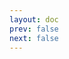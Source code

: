 ```yaml
---
layout: doc
prev: false
next: false
---
```


<CustomItemBox :item="{
  name: '《田园岁月》',
  icon: '/wiki/item/book_b_05.png',
  type: '书籍',
  description: '',
  params: {
    stack: 1,
    durability: -1 
  },
  obtain: {
    found: [],
    npc: [],
    shop: [],
    gardening: []
  }
}" />

